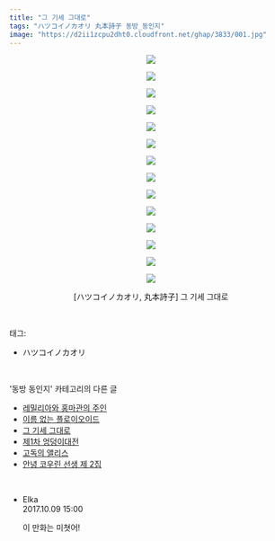 ```yaml
---
title: "그 기세 그대로"
tags: "ハツコイノカオリ 丸本詩子 동방_동인지"
image: "https://d2ii1zcpu2dht0.cloudfront.net/ghap/3833/001.jpg"
---
```

<div class="article">
<p style="text-align: center; clear: none; float: none;"><img src="{{ site.imgserver9 }}/ghap/3833/001.jpg"/></p>
<p style="text-align: center; clear: none; float: none;"><img src="{{ site.imgserver9 }}/ghap/3833/002.jpg"/></p>
<p style="text-align: center; clear: none; float: none;"><img src="{{ site.imgserver9 }}/ghap/3833/003.jpg"/></p>
<p style="text-align: center; clear: none; float: none;"><img src="{{ site.imgserver9 }}/ghap/3833/004.jpg"/></p>
<p style="text-align: center; clear: none; float: none;"><img src="{{ site.imgserver9 }}/ghap/3833/005.jpg"/></p>
<p style="text-align: center; clear: none; float: none;"><img src="{{ site.imgserver9 }}/ghap/3833/006.jpg"/></p>
<p style="text-align: center; clear: none; float: none;"><img src="{{ site.imgserver9 }}/ghap/3833/007.jpg"/></p>
<p style="text-align: center; clear: none; float: none;"><img src="{{ site.imgserver9 }}/ghap/3833/008.jpg"/></p>
<p style="text-align: center; clear: none; float: none;"><img src="{{ site.imgserver9 }}/ghap/3833/009.jpg"/></p>
<p style="text-align: center; clear: none; float: none;"><img src="{{ site.imgserver9 }}/ghap/3833/010.jpg"/></p>
<p style="text-align: center; clear: none; float: none;"><img src="{{ site.imgserver9 }}/ghap/3833/011.jpg"/></p>
<p style="text-align: center; clear: none; float: none;"><img src="{{ site.imgserver9 }}/ghap/3833/012.jpg"/></p>
<p style="text-align: center; clear: none; float: none;"><img src="{{ site.imgserver9 }}/ghap/3833/013.jpg"/></p>
<p style="text-align: center; clear: none; float: none;"><img src="{{ site.imgserver9 }}/ghap/3833/014.jpg"/></p>
<p style="text-align: center; clear: none; float: none;">[ハツコイノカオリ, 丸本詩子] 그 기세 그대로</p>
</div><br/>
<div class="tagTrail">
<p>태그: </p>
<ul>
<li>ハツコイノカオリ</li>
</ul>
</div><br/>
<div class="another">
<p>'동방 동인지' 카테고리의 다른 글</p>
<ul>
<li><a href="/ghap_3839">레밀리아와 홍마관의 주인</a></li>
<li><a href="/ghap_3836">이름 없는 플로이오이드</a></li>
<li><a href="/ghap_3833">그 기세 그대로</a></li>
<li><a href="/ghap_3829">제1차 엉덩이대전</a></li>
<li><a href="/ghap_3828">고독의 앨리스</a></li>
<li><a href="/ghap_3827">안녕 코우린 선생 제 2집</a></li>
</ul>
</div><br/>
<div class="cb_module cb_fluid">
<div class="cb_wrt cb_profile">
<div class="comment">
<ul>
<li class="cb_thumb_off" id="comment15101138">
<div class="cb_comment_area">
<div class="cb_info_area">
<div class="cb_section">
<span class="cb_nick_name">Elka</span>
</div>
<div class="cb_section">
<span class="cb_date">2017.10.09 15:00 </span>
</div>
</div>
<div class="cb_dsc_comment">
<p class="cb_dsc">
											이 만화는 미쳣어!
										</p>
</div>
</div></li>
</ul>
</div>
</div><!-- commentList close -->
</div><br/>

